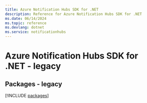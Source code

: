 ```yaml
---
title: Azure Notification Hubs SDK for .NET
description: Reference for Azure Notification Hubs SDK for .NET
ms.date: 06/14/2024
ms.topic: reference
ms.devlang: dotnet
ms.service: notificationhubs
---
```

# Azure Notification Hubs SDK for .NET - legacy
## Packages - legacy
[!INCLUDE [packages](notification-hubs-index.md)]